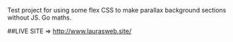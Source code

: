 Test project for using some flex CSS to make parallax background sections without JS. Go maths.

##LIVE SITE => http://www.laurasweb.site/
